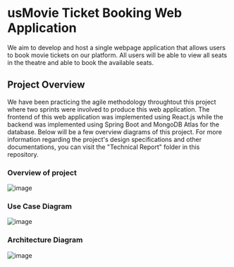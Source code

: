 # usMovie Ticket Booking Web Application

We aim to develop and host a single webpage application that allows users to book movie tickets on our platform. All users will be able to view all seats in the theatre and able to book the available seats.

## Project Overview
We have been practicing the agile methodology throughtout this project where two sprints were involved to produce this web application. The frontend of this web application was implemented using React.js while the backend was implemented using Spring Boot and MongoDB Atlas for the database. Below will be a few overview diagrams of this project. For more information regarding the project's design specifications and other documentations, you can visit the "Technical Report" folder in this repository.

### Overview of project 
![image](https://user-images.githubusercontent.com/49915438/132973497-5e77e2c0-3ad3-4c67-8dff-53969b9fec05.png)

### Use Case Diagram
![image](https://user-images.githubusercontent.com/49915438/132973318-95385719-172d-4481-80af-aae94e3097e1.png)

### Architecture Diagram
![image](https://user-images.githubusercontent.com/49915438/132973472-853881ea-a77c-4559-a3d5-cc87efdd2981.png)
